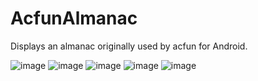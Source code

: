 AcfunAlmanac
============

Displays an almanac originally used by acfun for Android.


![image](https://raw.github.com/xuyangbill/AcfunAlmanac/master/screenshots/1.png)
![image](https://raw.github.com/xuyangbill/AcfunAlmanac/master/screenshots/2.png)
![image](https://raw.github.com/xuyangbill/AcfunAlmanac/master/screenshots/3.png)
![image](https://raw.github.com/xuyangbill/AcfunAlmanac/master/screenshots/4.png)
![image](https://raw.github.com/xuyangbill/AcfunAlmanac/master/screenshots/5.png)
